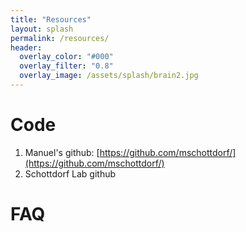 ```yaml
---
title: "Resources"
layout: splash
permalink: /resources/
header:
  overlay_color: "#000"
  overlay_filter: "0.8"
  overlay_image: /assets/splash/brain2.jpg
---
```

# Code
1. Manuel's github: [https://github.com/mschottdorf/](https://github.com/mschottdorf/)
1. Schottdorf Lab github

# FAQ

